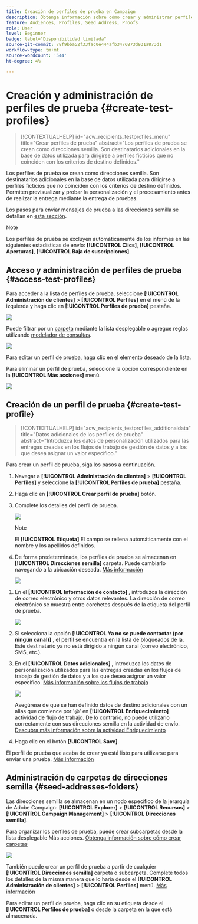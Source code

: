 ```yaml
---
title: Creación de perfiles de prueba en Campaign
description: Obtenga información sobre cómo crear y administrar perfiles de prueba en Adobe Campaign
feature: Audiences, Profiles, Seed Address, Proofs
role: User
level: Beginner
badge: label="Disponibilidad limitada"
source-git-commit: 78f9bba52f33fac0e444afb3476873d931a873d1
workflow-type: tm+mt
source-wordcount: '544'
ht-degree: 4%

---
```


# Creación y administración de perfiles de prueba {#create-test-profiles}

>[!CONTEXTUALHELP]
>id="acw_recipients_testprofiles_menu"
>title="Crear perfiles de prueba"
>abstract="Los perfiles de prueba se crean como direcciones semilla. Son destinatarios adicionales en la base de datos utilizada para dirigirse a perfiles ficticios que no coinciden con los criterios de destino definidos."

Los perfiles de prueba se crean como direcciones semilla. Son destinatarios adicionales en la base de datos utilizada para dirigirse a perfiles ficticios que no coinciden con los criterios de destino definidos. Permiten previsualizar y probar la personalización y el procesamiento antes de realizar la entrega mediante la entrega de pruebas.

<!--Learn more on test profiles in the [Campaign v8 (client console) documentation](https://experienceleague.adobe.com/docs/campaign/campaign-v8/audience/add-profiles/test-profiles.html){target="_blank"}.-->

Los pasos para enviar mensajes de prueba a las direcciones semilla se detallan en [esta sección](../preview-test/test-deliveries.md#test-profiles).

>[!NOTE]
>
>Los perfiles de prueba se excluyen automáticamente de los informes en las siguientes estadísticas de envío: **[!UICONTROL Clics]**, **[!UICONTROL Aperturas]**, **[!UICONTROL Baja de suscripciones]**.

## Acceso y administración de perfiles de prueba {#access-test-profiles}

Para acceder a la lista de perfiles de prueba, seleccione **[!UICONTROL Administración de clientes]** > **[!UICONTROL Perfiles]** en el menú de la izquierda y haga clic en **[!UICONTROL Perfiles de prueba]** pestaña.

![](assets/test-profile-list.png)

Puede filtrar por un [carpeta](../get-started/permissions.md#folders) mediante la lista desplegable o agregue reglas utilizando [modelador de consultas](../query/query-modeler-overview.md).

![](assets/test-profile-list-filters.png)

Para editar un perfil de prueba, haga clic en el elemento deseado de la lista.

Para eliminar un perfil de prueba, seleccione la opción correspondiente en la **[!UICONTROL Más acciones]** menú.

![](assets/test-profile-list-delete.png)

## Creación de un perfil de prueba {#create-test-profile}

>[!CONTEXTUALHELP]
>id="acw_recipients_testprofiles_additionaldata"
>title="Datos adicionales de los perfiles de prueba"
>abstract="Introduzca los datos de personalización utilizados para las entregas creadas en los flujos de trabajo de gestión de datos y a los que desea asignar un valor específico."

Para crear un perfil de prueba, siga los pasos a continuación.

1. Navegar a **[!UICONTROL Administración de clientes]** > **[!UICONTROL Perfiles]** y seleccione la **[!UICONTROL Perfiles de prueba]** pestaña.

1. Haga clic en **[!UICONTROL Crear perfil de prueba]** botón.

1. Complete los detalles del perfil de prueba. <!--Most of the fields are the same as when creating profiles. [Learn more]-->

   ![](assets/test-profile-details.png)

   >[!NOTE]
   >
   >El **[!UICONTROL Etiqueta]** El campo se rellena automáticamente con el nombre y los apellidos definidos.

1. De forma predeterminada, los perfiles de prueba se almacenan en **[!UICONTROL Direcciones semilla]** carpeta. Puede cambiarlo navegando a la ubicación deseada. [Más información](#seed-addresses-folders)

   ![](assets/test-profile-folder.png)

<!--
You do not need to enter all fields of each tab when creating a seed address. Missing personalization elements are entered randomly during delivery analysis. (Not valid?)
-->

1. En el **[!UICONTROL Información de contacto]** , introduzca la dirección de correo electrónico y otros datos relevantes. La dirección de correo electrónico se muestra entre corchetes después de la etiqueta del perfil de prueba.

   ![](assets/test-profile-address.png)

1. Si selecciona la opción **[!UICONTROL Ya no se puede contactar (por ningún canal)]** , el perfil se encuentra en la lista de bloqueados de la. Este destinatario ya no está dirigido a ningún canal (correo electrónico, SMS, etc.).

1. En el **[!UICONTROL Datos adicionales]** , introduzca los datos de personalización utilizados para las entregas creadas en los flujos de trabajo de gestión de datos y a los que desea asignar un valor específico. [Más información sobre los flujos de trabajo](../workflows/gs-workflows.md)

   ![](assets/test-profile-additional-data.png)

   Asegúrese de que se han definido datos de destino adicionales con un alias que comience por &#39;@&#39; en **[!UICONTROL Enriquecimiento]** actividad de flujo de trabajo. De lo contrario, no puede utilizarlo correctamente con sus direcciones semilla en la actividad de envío. [Descubra más información sobre la actividad Enriquecimiento](../workflows/activities/enrichment.md)

1. Haga clic en el botón **[!UICONTROL Save]**.

El perfil de prueba que acaba de crear ya está listo para utilizarse para enviar una prueba. [Más información](../preview-test/test-deliveries.md#test-profiles)

<!--Use test profiles in Direct mail? cf v7/v8-->

## Administración de carpetas de direcciones semilla {#seed-addresses-folders}

Las direcciones semilla se almacenan en un nodo específico de la jerarquía de Adobe Campaign: **[!UICONTROL Explorer]** > **[!UICONTROL Recursos]** > **[!UICONTROL Campaign Management]** > **[!UICONTROL Direcciones semilla]**.

Para organizar los perfiles de prueba, puede crear subcarpetas desde la lista desplegable Más acciones. [Obtenga información sobre cómo crear carpetas](../get-started/permissions.md#folders)

![](assets/test-profile-sub-folders.png)

También puede crear un perfil de prueba a partir de cualquier **[!UICONTROL Direcciones semilla]** carpeta o subcarpeta. Complete todos los detalles de la misma manera que lo haría desde el **[!UICONTROL Administración de clientes]** > **[!UICONTROL Perfiles]** menú. [Más información](#create-test-profile)

Para editar un perfil de prueba, haga clic en su etiqueta desde el **[!UICONTROL Perfiles de prueba]** o desde la carpeta en la que está almacenada.


